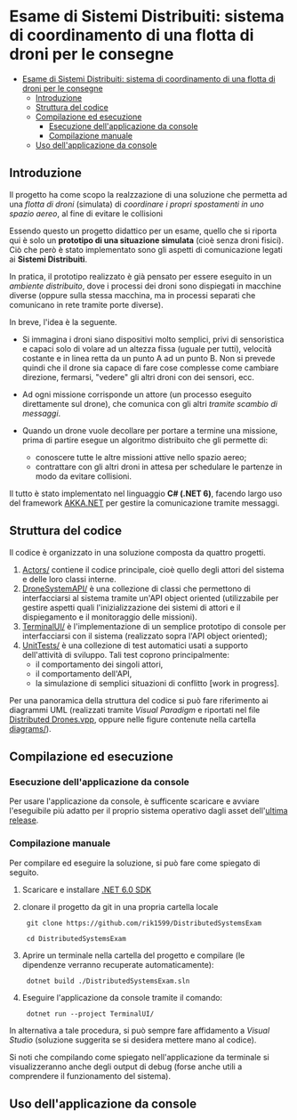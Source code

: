 # Esame di Sistemi Distribuiti: sistema di coordinamento di una flotta di droni per le consegne

- [Esame di Sistemi Distribuiti: sistema di coordinamento di una flotta di droni per le consegne](#esame-di-sistemi-distribuiti-sistema-di-coordinamento-di-una-flotta-di-droni-per-le-consegne)
  - [Introduzione](#introduzione)
  - [Struttura del codice](#struttura-del-codice)
  - [Compilazione ed esecuzione](#compilazione-ed-esecuzione)
    - [Esecuzione dell'applicazione da console](#esecuzione-dellapplicazione-da-console)
    - [Compilazione manuale](#compilazione-manuale)
  - [Uso dell'applicazione da console](#uso-dellapplicazione-da-console)

## Introduzione

Il progetto ha come scopo la realzzazione di una soluzione che permetta ad una *flotta di droni* (simulata) di *coordinare i propri spostamenti in uno spazio aereo*, al fine di evitare le collisioni 

Essendo questo un progetto didattico per un esame, quello che si riporta qui è solo un **prototipo di una situazione simulata** (cioè senza droni fisici). Ciò che però è stato implementato sono gli aspetti di comunicazione legati ai **Sistemi Distribuiti**.

In pratica, il prototipo realizzato è già pensato per essere eseguito in un *ambiente distribuito*, dove i processi dei droni sono dispiegati in macchine diverse (oppure sulla stessa macchina, ma in processi separati che comunicano in rete tramite porte diverse).

In breve, l'idea è la seguente.

- Si immagina i droni siano dispositivi molto semplici, privi di sensoristica e capaci solo di volare ad un altezza fissa (uguale per tutti), velocità costante e in linea retta da un punto A ad un punto B. Non si prevede quindi che il drone sia capace di fare cose complesse come cambiare direzione, fermarsi, "vedere" gli altri droni con dei sensori, ecc.

- Ad ogni missione corrisponde un attore (un processo eseguito direttamente sul drone), che comunica con gli altri *tramite scambio di messaggi*.

- Quando un drone vuole decollare per portare a termine una missione, prima di partire esegue un algoritmo distribuito che gli permette di:
    - conoscere tutte le altre missioni attive nello spazio aereo;
    - contrattare con gli altri droni in attesa per schedulare le partenze in modo da evitare collisioni.

Il tutto è stato implementato nel linguaggio **C\# (.NET 6)**, facendo largo uso del framework [AKKA.NET](https://getakka.net/) per gestire la comunicazione tramite messaggi. 

## Struttura del codice

Il codice è organizzato in una soluzione composta da quattro progetti. 

1. [Actors/](Actors/) contiene il codice principale, cioè quello degli attori del sistema e delle loro classi interne.
2. [DroneSystemAPI/](DroneSystemAPI/) è una collezione di classi che permettono di interfacciarsi al sistema tramite un'API object oriented (utilizzabile per gestire aspetti quali l'inizializzazione dei sistemi di attori e il dispiegamento e il monitoraggio delle missioni).
3. [TerminalUI/](TerminalUI/) è l'implementazione di un semplice prototipo di console per interfacciarsi con il sistema (realizzato sopra l'API object oriented);
4. [UnitTests/](UnitTests/) è una collezione di test automatici usati a supporto dell'attività di sviluppo. Tali test coprono principalmente:
    - il comportamento dei singoli attori,
    - il comportamento dell'API,
    - la simulazione di semplici situazioni di conflitto [work in progress].

Per una panoramica della struttura del codice si può fare riferimento ai diagrammi UML (realizzati tramite *Visual Paradigm* e riportati nel file [Distributed Drones.vpp](Distributed%20Drones.vpp), oppure nelle figure contenute nella cartella [diagrams/](diagrams/)).

## Compilazione ed esecuzione

### Esecuzione dell'applicazione da console

Per usare l'applicazione da console, è sufficente scaricare e avviare l'eseguibile più adatto per il proprio sistema operativo dagli asset dell'[ultima release](https://github.com/rik1599/DistributedSystemsExam/releases/tag/v1.1.0). 


### Compilazione manuale

Per compilare ed eseguire la soluzione, si può fare come spiegato di seguito.

1. Scaricare e installare [.NET 6.0 SDK](https://dotnet.microsoft.com/en-us/download/dotnet/6.0)

2. clonare il progetto da git in una propria cartella locale

        git clone https://github.com/rik1599/DistributedSystemsExam

        cd DistributedSystemsExam

3. Aprire un terminale nella cartella del progetto e compilare (le dipendenze verranno recuperate automaticamente):

        dotnet build ./DistributedSystemsExam.sln 

4. Eseguire l'applicazione da console tramite il comando:

        dotnet run --project TerminalUI/

In alternativa a tale procedura, si può sempre fare affidamento a *Visual Studio* (soluzione suggerita se si desidera mettere mano al codice). 

Si noti che compilando come spiegato nell'applicazione da terminale si visualizzeranno anche degli output di debug (forse anche utili a comprendere il funzionamento del sistema).

## Uso dell'applicazione da console
